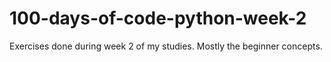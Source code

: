 # 100-days-of-code-python-week-2

Exercises done during week 2 of my studies. Mostly the beginner concepts.
